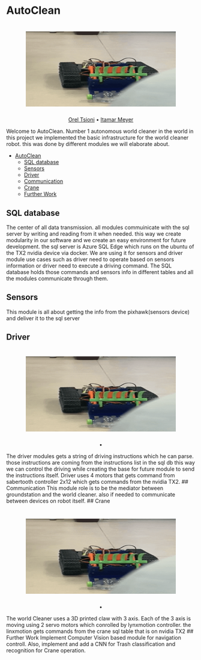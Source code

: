 # AutoClean

<h1 align="center">
  <img src="./assets/Driver.gif" height="200" width="400">
</h1>
  <p align="center">
    <a href="mailto:oreltsioni@gmail.com">Orel Tsioni</a> •
    <a href="mailto:itamar.meyer@campus.technion.ac.il">Itamar Meyer</a>
  </p>

Welcome to AutoClean. Number 1 autonomous world cleaner in the world
in this project we implemented the basic infrastructure for the world cleaner robot. 
this was done by different modules we will elaborate about.


- [AutoClean](#autoclean)
  * [SQL database](#sql-database)
  * [Sensors](#sensors)
  * [Driver](#driver)
  * [Communication](#communication)
  * [Crane](#crane)
  * [Further Work](#further-work)


## SQL database
The center of all data transmission. all modules commuinicate with the sql server by writing and reading from it when needed.
this way we create modularity in our software and we create an easy environment for future development.
the sql server is Azure SQL Edge which runs on the ubuntu of the TX2 nvidia device via docker. We are using it for sensors and driver module use cases such as driver need to operate based on sensors information or driver need to execute a driving command. The SQL database holds those commands and sensors info in different tables and all the modules communicate through them.
## Sensors
This module is all about getting the info from the pixhawk(sensors device) and deliver it to the sql server
## Driver
<h1 align="center">
  <img src="./assets/Driver.gif" height="200" width="400">
</h1>
  <p align="center">
    <a "Driver doing controlled 90 degrees turn and driving using compass info"</a> •
  </p>
The driver modules gets a string of driving instructions which he can parse. those instructions are coming from the instructions list in the sql db
this way we can control the driving while creating the base for future module to send the instructions itself.
Driver uses 4 motors that gets command from sabertooth controller 2x12 which gets commands from the nvidia TX2.
## Communication
This module role is to be the mediator between groundstation and the world cleaner. also if needed to communicate between devices on robot itself.
## Crane
<h1 align="center">
  <img src="./assets/Crane.gif" height="200" width="400">
</h1>
  <p align="center">
    <a "Crane using 3 axis to lift a bottle"</a> •
  </p>
The world Cleaner uses a 3D printed claw with 3 axis. Each of the 3 axis is moving using 2 servo motors which conrolled by lynxmotion controller. the linxmotion gets commands from the crane sql table that is on nvidia TX2
## Further Work
Implement Computer Vision based module for navigation controll. Also, implement and add a CNN for Trash classification and recognition for Crane operation.
